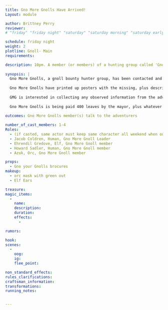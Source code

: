 ```yaml
---
title: Gno More Gnolls Have Arrived!
Layout: module

author: Brittney Perry
reviewer: 
# "friday" "friday night" "saturday" "saturday morning" "saturday early afternoon" "saturday early evening" "saturday night" "reaction" "tavern setup" "townsfolk" "randoms"

schedule: friday night
weight: 2
plotline: Gnoll- Main
requirements: 

description: 10pm. A member (or members) of a hunting group called 'Gno More Gnolls' comes to the gathering hall to hand out posters and brag.
 
synopsis: |
  Gno More Gnolls, a gnoll bounty hunter group, has been contacted and hired by the mayor to eradicate the local gnoll problem. They are quite cruel in their ways, but do not see a problem with it. They are effective, doing a job no one else wants. When Jacob sees the newly arrived adventurers, he is ecstatic! He recruits for 'Protect The Van' the following day, leaving Howard, Azuk, and Ehrendil to defend the town. He says Ehrendil will be coming by periodically to take and share any notes on the gnolls, and teach some healing crafting.
  
  Gno More Gnolls have printed up posters with the missing, plus descriptions, and would like the adventurers to take them, and/or hang them up in the hall for everyone to read.
  
  GMG is interested in collecting any observed information from the adventurers about the gnolls. Things to report include, but are not limited to, abilities seen in gnolls, habits, quirks, language or vocalizations, number of injuries, number of Inspired dead, and number of gnoll that have attacked, number of dead gnolls, etc.
  
  Gno More Gnolls is being paid 400 leaves by the mayor, plus whatever loot they find, to clear the area of gnolls. 
  
outcomes: Gno More Gnolls member(s) talk to the adventurers

number_of_cast_members: 1-4
Roles: 
  - (if casted, same actor must keep same character all weekend when on screen. If enough NPCs, cast all 4 GMG members, in order of importance) 
  - Jacob Coldren, Human, Gno More Gnoll Leader
  - Ehrendil Gredove, Elf, Gno More Gnoll member
  - Howard Sadler, Human, Gno More Gnoll member
  - Azuk, Orc, Gno More Gnoll member

props: 
  - Gno your Gnolls brocures
makeup: 
  - orc mask with green out
  - Elf Ears

treasure: 
magic_items:
  - 
    name: 
    description:  
    duration: 
    effects: 
      - 

rumors: 

hook: 
scenes: 
  - 
    oog: 
    ig: 
    flee_point: 

non_standard_effects: 
rules_clarifications: 
craftsman_information: 
transformations: 
running_notes: 


---
```

